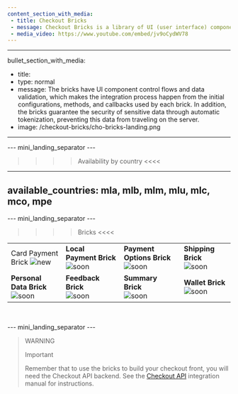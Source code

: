 ```yaml
---
content_section_with_media: 
 - title: Checkout Bricks
 - message: Checkout Bricks is a library of UI (user interface) components that aims to allow the client-side integration of Checkout API in a modular way through configurable, secure structures and with a simplified and unified integration.
 - media_video: https://www.youtube.com/embed/jv9oCydWV78
---
```


---
bullet_section_with_media: 
 - title: 
 - type: normal
 - message: The bricks have UI component control flows and data validation, which makes the integration process happen from the initial configurations, methods, and callbacks used by each brick. In addition, the bricks guarantee the security of sensitive data through automatic tokenization, preventing this data from traveling on the server.
 - image: /checkout-bricks/cho-bricks-landing.png
---

--- mini_landing_separator ---

>>>> Availability by country <<<<
---
available_countries: mla, mlb, mlm, mlu, mlc, mco, mpe
---

--- mini_landing_separator ---

>>>> Bricks <<<<

| | | | |
|---|---|---|---|
| Card Payment Brick ![new](checkout-bricks/new-button__EN.png)| **Local Payment Brick** ![soon](checkout-bricks/soon-button_EN.png)| **Payment Options Brick** ![soon](checkout-bricks/soon-button_EN.png) | **Shipping Brick** ![soon](checkout-bricks/soon-button_EN.png) |
| **Personal Data Brick** ![soon](checkout-bricks/soon-button_EN.png) | **Feedback Brick** <br> ![soon](checkout-bricks/soon-button_EN.png) | **Summary Brick** <br> ![soon](checkout-bricks/soon-button_EN.png) | **Wallet Brick** <br> ![soon](checkout-bricks/soon-button_EN.png) |

<br>

--- mini_landing_separator ---

> WARNING
> 
> Important
>
> Remember that to use the bricks to build your checkout front, you will need the Checkout API backend. See the [Checkout API](/developers/en/docs/checkout-api/introduction) integration manual for instructions.
